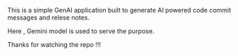 This is a simple GenAI application built to generate AI powered code commit messages and relese notes.

Here , Gemini model is used to serve the purpose. 

Thanks for watching the repo !!!
